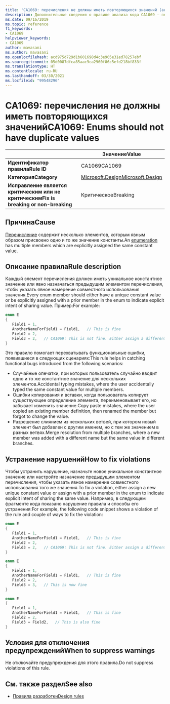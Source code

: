 ```yaml
---
title: 'CA1069: перечисления не должны иметь повторяющихся значений (анализ кода)'
description: Дополнительные сведения о правиле анализа кода CA1069 — перечисления не должны иметь повторяющихся значений
ms.date: 09/16/2019
ms.topic: reference
f1_keywords:
- CA1069
helpviewer_keywords:
- CA1069
author: mavasani
ms.author: mavasani
ms.openlocfilehash: acd975d729d1b601698d4c3e905e31ed78257ebf
ms.sourcegitcommit: 05d0087dfca85aac9ca2960f86c5efd218bf833f
ms.translationtype: HT
ms.contentlocale: ru-RU
ms.lasthandoff: 03/30/2021
ms.locfileid: "99548296"
---
```

# <a name="ca1069-enums-should-not-have-duplicate-values"></a><span data-ttu-id="808b3-103">CA1069: перечисления не должны иметь повторяющихся значений</span><span class="sxs-lookup"><span data-stu-id="808b3-103">CA1069: Enums should not have duplicate values</span></span>

| | <span data-ttu-id="808b3-104">Значение</span><span class="sxs-lookup"><span data-stu-id="808b3-104">Value</span></span> |
|-|-|
| <span data-ttu-id="808b3-105">**Идентификатор правила**</span><span class="sxs-lookup"><span data-stu-id="808b3-105">**Rule ID**</span></span> |<span data-ttu-id="808b3-106">CA1069</span><span class="sxs-lookup"><span data-stu-id="808b3-106">CA1069</span></span>|
| <span data-ttu-id="808b3-107">**Категория**</span><span class="sxs-lookup"><span data-stu-id="808b3-107">**Category**</span></span> |[<span data-ttu-id="808b3-108">Microsoft.Design</span><span class="sxs-lookup"><span data-stu-id="808b3-108">Microsoft.Design</span></span>](design-warnings.md)|
| <span data-ttu-id="808b3-109">**Исправление является критическим или не критическим**</span><span class="sxs-lookup"><span data-stu-id="808b3-109">**Fix is breaking or non-breaking**</span></span> |<span data-ttu-id="808b3-110">Критическое</span><span class="sxs-lookup"><span data-stu-id="808b3-110">Breaking</span></span>|

## <a name="cause"></a><span data-ttu-id="808b3-111">Причина</span><span class="sxs-lookup"><span data-stu-id="808b3-111">Cause</span></span>

<span data-ttu-id="808b3-112">[Перечисление](../../../csharp/language-reference/builtin-types/enum.md) содержит несколько элементов, которым явным образом присвоено одно и то же значение константы.</span><span class="sxs-lookup"><span data-stu-id="808b3-112">An [enumeration](../../../csharp/language-reference/builtin-types/enum.md) has multiple members which are explicitly assigned the same constant value.</span></span>

## <a name="rule-description"></a><span data-ttu-id="808b3-113">Описание правила</span><span class="sxs-lookup"><span data-stu-id="808b3-113">Rule description</span></span>

<span data-ttu-id="808b3-114">Каждый элемент перечисления должен иметь уникальное константное значение или явно назначаться предыдущим элементом перечисления, чтобы указать явное намерение совместного использования значения.</span><span class="sxs-lookup"><span data-stu-id="808b3-114">Every enum member should either have a unique constant value or be explicitly assigned with a prior member in the enum to indicate explicit intent of sharing value.</span></span> <span data-ttu-id="808b3-115">Пример:</span><span class="sxs-lookup"><span data-stu-id="808b3-115">For example:</span></span>

```csharp
enum E
{
   Field1 = 1,
   AnotherNameForField1 = Field1,   // This is fine
   Field2 = 2,
   Field3 = 2,   // CA1069: This is not fine. Either assign a different constant value or 'Field2' to indicate explicit intent of sharing value.
}
```

<span data-ttu-id="808b3-116">Это правило помогает перехватывать функциональные ошибки, появившиеся в следующих сценариях:</span><span class="sxs-lookup"><span data-stu-id="808b3-116">This rule helps in catching functional bugs introduced from the following scenarios:</span></span>

- <span data-ttu-id="808b3-117">Случайные опечатки, при которых пользователь случайно вводит одно и то же константное значение для нескольких элементов.</span><span class="sxs-lookup"><span data-stu-id="808b3-117">Accidental typing mistakes, where the user accidentally typed the same constant value for multiple members.</span></span>
- <span data-ttu-id="808b3-118">Ошибки копирования и вставки, когда пользователь копирует существующее определение элемента, переименовывает его, но забывает изменить значение.</span><span class="sxs-lookup"><span data-stu-id="808b3-118">Copy paste mistakes, where the user copied an existing member definition, then renamed the member but forgot to change the value.</span></span>
- <span data-ttu-id="808b3-119">Разрешение слиянием из нескольких ветвей, при котором новый элемент был добавлен с другим именем, но с тем же значением в разных ветвях.</span><span class="sxs-lookup"><span data-stu-id="808b3-119">Merge resolution from multiple branches, where a new member was added with a different name but the same value in different branches.</span></span>

## <a name="how-to-fix-violations"></a><span data-ttu-id="808b3-120">Устранение нарушений</span><span class="sxs-lookup"><span data-stu-id="808b3-120">How to fix violations</span></span>

<span data-ttu-id="808b3-121">Чтобы устранить нарушение, назначьте новое уникальное константное значение или настройте назначение предыдущим элементом перечисления, чтобы указать явное намерение совместного использования того же значения.</span><span class="sxs-lookup"><span data-stu-id="808b3-121">To fix a violation, either assign a new unique constant value or assign with a prior member in the enum to indicate explicit intent of sharing the same value.</span></span> <span data-ttu-id="808b3-122">Например, в следующем фрагменте кода показано нарушение правила и способы его устранения:</span><span class="sxs-lookup"><span data-stu-id="808b3-122">For example, the following code snippet shows a violation of the rule and couple of ways to fix the violation:</span></span>

```csharp
enum E
{
   Field1 = 1,
   AnotherNameForField1 = Field1,   // This is fine
   Field2 = 2,
   Field3 = 2,   // CA1069: This is not fine. Either assign a different constant value or 'Field2' to indicate explicit intent of sharing value.
}
```

```csharp
enum E
{
   Field1 = 1,
   AnotherNameForField1 = Field1,   // This is fine
   Field2 = 2,
   Field3 = 3,   // This is now fine
}
```

```csharp
enum E
{
   Field1 = 1,
   AnotherNameForField1 = Field1,   // This is fine
   Field2 = 2,
   Field3 = Field2,   // This is also fine
}
```

## <a name="when-to-suppress-warnings"></a><span data-ttu-id="808b3-123">Условия для отключения предупреждений</span><span class="sxs-lookup"><span data-stu-id="808b3-123">When to suppress warnings</span></span>

<span data-ttu-id="808b3-124">Не отключайте предупреждения для этого правила.</span><span class="sxs-lookup"><span data-stu-id="808b3-124">Do not suppress violations of this rule.</span></span>

## <a name="see-also"></a><span data-ttu-id="808b3-125">См. также раздел</span><span class="sxs-lookup"><span data-stu-id="808b3-125">See also</span></span>

- [<span data-ttu-id="808b3-126">Правила разработки</span><span class="sxs-lookup"><span data-stu-id="808b3-126">Design rules</span></span>](design-warnings.md)
